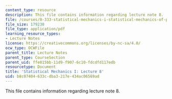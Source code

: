 ```yaml
---
content_type: resource
description: This file contains information regarding lecture note 8.
file: /courses/8-333-statistical-mechanics-i-statistical-mechanics-of-particles-fall-2013/b8c07404633cdba3217e434ac06569ad_MIT8_333F13_Lec8.pdf
file_size: 179230
file_type: application/pdf
learning_resource_types:
- Lecture Notes
license: https://creativecommons.org/licenses/by-nc-sa/4.0/
ocw_type: OCWFile
parent_title: Lecture Notes
parent_type: CourseSection
parent_uid: ffe015bb-11d9-f907-6c10-fdcdfd117edb
resourcetype: Document
title: 'Statistical Mechanics I: Lecture 8'
uid: b8c07404-633c-dba3-217e-434ac06569ad
---
```

This file contains information regarding lecture note 8.